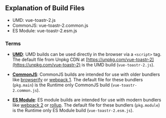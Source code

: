 ## Explanation of Build Files

- UMD: vue-toastr-2.js
- CommonJS: vue-toastr-2.common.js
- ES Module: vue-toastr-2.esm.js

### Terms

- **[UMD](https://github.com/umdjs/umd)**: UMD builds can be used directly in the browser via a `<script>` tag. The default file from Unpkg CDN at [https://unpkg.com/vue-toastr-2](https://unpkg.com/vue-toastr-2) is the UMD build (`vue-toastr-2.js`).

- **[CommonJS](http://wiki.commonjs.org/wiki/Modules/1.1)**: CommonJS builds are intended for use with older bundlers like [browserify](http://browserify.org/) or [webpack 1](https://webpack.github.io). The default file for these bundlers (`pkg.main`) is the Runtime only CommonJS build (`vue-toastr-2.common.js`).

- **[ES Module](http://exploringjs.com/es6/ch_modules.html)**: ES module builds are intended for use with modern bundlers like [webpack 2](https://webpack.js.org) or [rollup](http://rollupjs.org/). The default file for these bundlers (`pkg.module`) is the Runtime only ES Module build (`vue-toastr-2.esm.js`).
